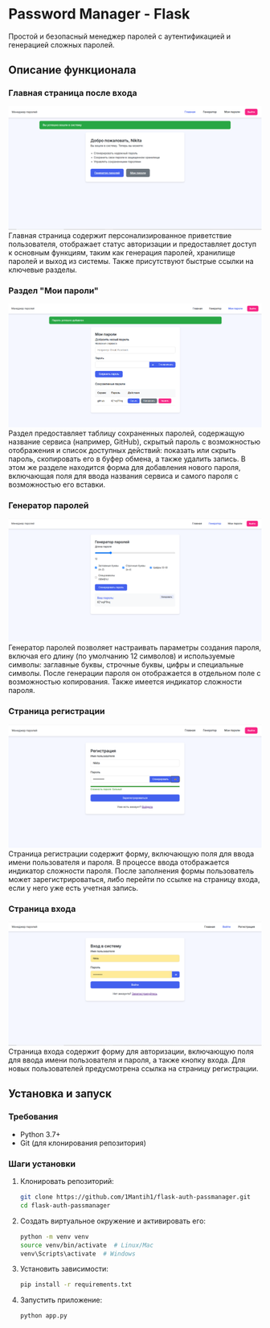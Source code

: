 # Password Manager - Flask

Простой и безопасный менеджер паролей с аутентификацией и генерацией сложных паролей.

## Описание функционала

### Главная страница после входа
![alt text](./static/images/image-2.png)
Главная страница содержит персонализированное приветствие пользователя, отображает статус авторизации и предоставляет доступ к основным функциям, таким как генерация паролей, хранилище паролей и выход из системы. Также присутствуют быстрые ссылки на ключевые разделы.

### Раздел "Мои пароли"
![alt text](./static/images/image-3.png)
Раздел предоставляет таблицу сохраненных паролей, содержащую название сервиса (например, GitHub), скрытый пароль с возможностью отображения и список доступных действий: показать или скрыть пароль, скопировать его в буфер обмена, а также удалить запись. В этом же разделе находится форма для добавления нового пароля, включающая поля для ввода названия сервиса и самого пароля с возможностью его вставки.

### Генератор паролей
![alt text](./static/images/image-4.png)
Генератор паролей позволяет настраивать параметры создания пароля, включая его длину (по умолчанию 12 символов) и используемые символы: заглавные буквы, строчные буквы, цифры и специальные символы. После генерации пароля он отображается в отдельном поле с возможностью копирования. Также имеется индикатор сложности пароля.

### Страница регистрации
![alt text](./static/images/image-5.png)
Страница регистрации содержит форму, включающую поля для ввода имени пользователя и пароля. В процессе ввода отображается индикатор сложности пароля. После заполнения формы пользователь может зарегистрироваться, либо перейти по ссылке на страницу входа, если у него уже есть учетная запись.

### Страница входа
![alt text](./static/images/image-6.png)
Страница входа содержит форму для авторизации, включающую поля для ввода имени пользователя и пароля, а также кнопку входа. Для новых пользователей предусмотрена ссылка на страницу регистрации.

## Установка и запуск

### Требования
- Python 3.7+
- Git (для клонирования репозитория)

### Шаги установки

1. Клонировать репозиторий:
   ```bash
   git clone https://github.com/1Mantih1/flask-auth-passmanager.git
   cd flask-auth-passmanager
   ```

2. Создать виртуальное окружение и активировать его:
   ```bash
   python -m venv venv
   source venv/bin/activate  # Linux/Mac
   venv\Scripts\activate  # Windows
   ```

3. Установить зависимости:
   ```bash
   pip install -r requirements.txt
   ```

4. Запустить приложение:
   ```bash
   python app.py
   ```